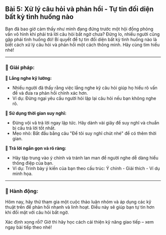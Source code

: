 ## Bài 5: Xử lý câu hỏi và phản hồi - Tự tin đối diện bất kỳ tình huống nào

Bạn đã bao giờ cảm thấy như mình đang đứng trước một hội đồng phỏng vấn vô hình khi phải trả lời câu hỏi bất ngờ chưa? Đừng lo, nhiều người cũng gặp phải tình huống đó! Bí quyết để tự tin đối diện bất kỳ tình huống nào là biết cách xử lý câu hỏi và phản hồi một cách thông minh. Hãy cùng tìm hiểu nhé!

---

### 📌 Giải pháp:

**🔹 Lắng nghe kỹ lưỡng:**

- Nhiều người đã thấy rằng việc lắng nghe kỹ câu hỏi giúp họ hiểu rõ vấn đề và đưa ra phản hồi chính xác hơn.  
- Ví dụ: Đừng ngại yêu cầu người hỏi lặp lại câu hỏi nếu bạn không nghe rõ.

**🔹 Sử dụng thời gian suy nghĩ:**

- Đừng vội vã trả lời ngay lập tức. Hãy dành vài giây để suy nghĩ và chuẩn bị câu trả lời tốt nhất.  
- Mẹo nhỏ: Bắt đầu bằng câu "Để tôi suy nghĩ chút nhé" để có thêm thời gian.

**🔹 Trả lời ngắn gọn và rõ ràng:**

- Hãy tập trung vào ý chính và tránh lan man để người nghe dễ dàng hiểu thông điệp của bạn.  
- Ví dụ: Trình bày ý kiến của bạn theo cấu trúc: Ý chính - Giải thích - Ví dụ minh họa.

---

### 🚀 Hành động:

Hôm nay, hãy thử tham gia một cuộc thảo luận nhóm và áp dụng các kỹ thuật trên để phản hồi nhanh và linh hoạt. Điều này sẽ giúp bạn tự tin hơn khi đối mặt với câu hỏi bất ngờ.

Xác định xong rồi? Giờ thì hãy học cách cải thiện kỹ năng giao tiếp – xem ngay bài tiếp theo nhé!